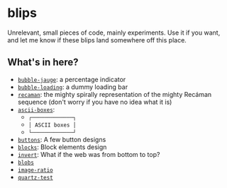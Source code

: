 # blips

Unrelevant, small pieces of code, mainly experiments. Use it if you want, and let me know if these blips land somewhere off this place.

## What's in here?

* [`bubble-jauge`](https://adri326.github.io/blips/bubble-jauge/index.html): a percentage indicator
* [`bubble-loading`](https://adri326.github.io/blips/bubble-loading/index.html): a dummy loading bar
* [`recaman`](https://adri326.github.io/blips/recaman/index.html): the mighty spirally representation of the mighty Recáman sequence (don't worry if you have no idea what it is)
* [`ascii-boxes`](https://adri326.github.io/blips/ascii-boxes/index.html):
  * `┌─────────────┐`
  * `│ ASCII boxes │`
  * `└─────────────┘`
* [`buttons`](https://adri326.github.io/blips/buttons/index.html): A few button designs
* [`blocks`](https://adri326.github.io/blips/blocks/index.html): Block elements design
* [`invert`](https://adri326.github.io/blips/invert/index.html): What if the web was from bottom to top?
* [`blobs`](https://adri326.github.io/blips/blobs/index.html)
* [`image-ratio`](https://adri326.github.io/blips/image-ratio/index.html)
* [`quartz-test`](https://adri326.github.io/blips/quartz-test/index.html)
